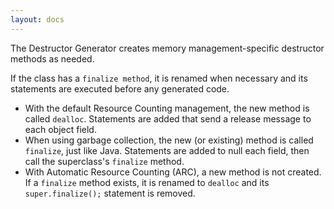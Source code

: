 ```yaml
---
layout: docs
---
```


The Destructor Generator creates memory management-specific destructor methods as needed.

If the class has a `finalize method`, it is renamed when necessary and its statements are executed before any generated code.

- With the default Resource Counting management, the new method is called `dealloc`.  Statements are added that send a release message to each object field.
- When using garbage collection, the new (or existing) method is called `finalize`, just like Java.  Statements are added to null each field, then call the superclass's `finalize` method.
- With Automatic Resource Counting (ARC), a new method is not created.  If a `finalize` method exists, it is renamed to `dealloc` and its `super.finalize();` statement is removed.
